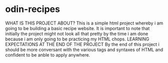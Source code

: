 # odin-recipes
WHAT IS THIS PROJECT ABOUT?
This is a simple html project whereby i am going to be building a basic recipe website.
It is important to note that initially the project might not look all that pretty by the time i am done because i am only going to be practicing my HTML chops.
LEARNING EXPECTATIONS AT THE END OF THE PROJECT
By the end of this project i should be more conversant with the various tags and syntaxes of HTML and confident to be anble to apply anywhere.